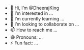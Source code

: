 - 👋 Hi, I’m @DheerajKing
- 👀 I’m interested in ...
- 🌱 I’m currently learning ...
- 💞️ I’m looking to collaborate on ...
- 📫 How to reach me ...
- 😄 Pronouns: ...
- ⚡ Fun fact: ...

<!---
DheerajMau/DheerajMau is a ✨ special ✨ repository because its `README.md` (this file) appears on your GitHub profile.
You can click the Preview link to take a look at your changes.
--->
